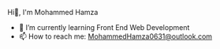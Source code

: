Hi👋, I'm Mohammed Hamza

- 🌱 I’m currently learning Front End Web Development
- 📫 How to reach me: MohammedHamza0631@outlook.com

